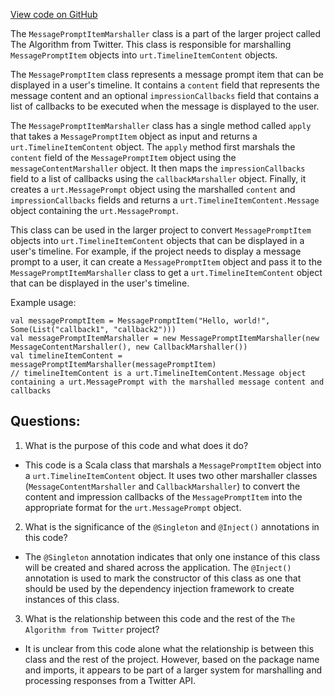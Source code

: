 [View code on GitHub](https://github.com/misbahsy/the-algorithm/product-mixer/core/src/main/scala/com/twitter/product_mixer/core/functional_component/marshaller/response/urt/item/message/MessagePromptItemMarshaller.scala)

The `MessagePromptItemMarshaller` class is a part of the larger project called The Algorithm from Twitter. This class is responsible for marshalling `MessagePromptItem` objects into `urt.TimelineItemContent` objects. 

The `MessagePromptItem` class represents a message prompt item that can be displayed in a user's timeline. It contains a `content` field that represents the message content and an optional `impressionCallbacks` field that contains a list of callbacks to be executed when the message is displayed to the user.

The `MessagePromptItemMarshaller` class has a single method called `apply` that takes a `MessagePromptItem` object as input and returns a `urt.TimelineItemContent` object. The `apply` method first marshals the `content` field of the `MessagePromptItem` object using the `messageContentMarshaller` object. It then maps the `impressionCallbacks` field to a list of callbacks using the `callbackMarshaller` object. Finally, it creates a `urt.MessagePrompt` object using the marshalled `content` and `impressionCallbacks` fields and returns a `urt.TimelineItemContent.Message` object containing the `urt.MessagePrompt`.

This class can be used in the larger project to convert `MessagePromptItem` objects into `urt.TimelineItemContent` objects that can be displayed in a user's timeline. For example, if the project needs to display a message prompt to a user, it can create a `MessagePromptItem` object and pass it to the `MessagePromptItemMarshaller` class to get a `urt.TimelineItemContent` object that can be displayed in the user's timeline. 

Example usage:

```
val messagePromptItem = MessagePromptItem("Hello, world!", Some(List("callback1", "callback2")))
val messagePromptItemMarshaller = new MessagePromptItemMarshaller(new MessageContentMarshaller(), new CallbackMarshaller())
val timelineItemContent = messagePromptItemMarshaller(messagePromptItem)
// timelineItemContent is a urt.TimelineItemContent.Message object containing a urt.MessagePrompt with the marshalled message content and callbacks
```
## Questions: 
 1. What is the purpose of this code and what does it do? 
- This code is a Scala class that marshals a `MessagePromptItem` object into a `urt.TimelineItemContent` object. It uses two other marshaller classes (`MessageContentMarshaller` and `CallbackMarshaller`) to convert the content and impression callbacks of the `MessagePromptItem` into the appropriate format for the `urt.MessagePrompt` object.

2. What is the significance of the `@Singleton` and `@Inject()` annotations in this code? 
- The `@Singleton` annotation indicates that only one instance of this class will be created and shared across the application. The `@Inject()` annotation is used to mark the constructor of this class as one that should be used by the dependency injection framework to create instances of this class.

3. What is the relationship between this code and the rest of the `The Algorithm from Twitter` project? 
- It is unclear from this code alone what the relationship is between this class and the rest of the project. However, based on the package name and imports, it appears to be part of a larger system for marshalling and processing responses from a Twitter API.